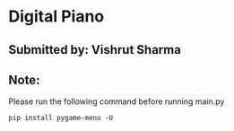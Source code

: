 # Digital Piano
## Submitted by: Vishrut Sharma

## Note:
Please run the following command before running main.py
```
pip install pygame-menu -U
```
